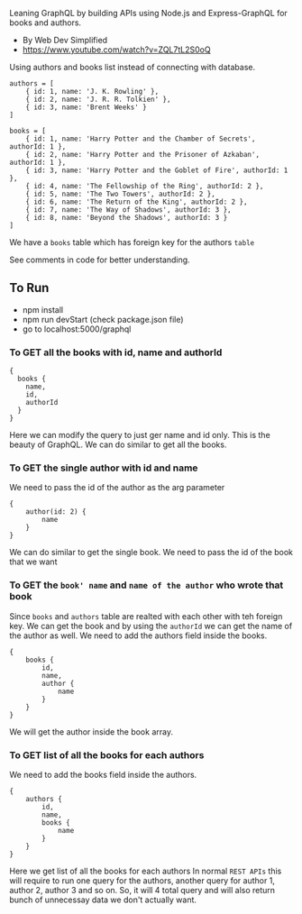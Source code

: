 Leaning GraphQL by building APIs using Node.js and Express-GraphQL for books and authors.
- By Web Dev Simplified
- https://www.youtube.com/watch?v=ZQL7tL2S0oQ

Using authors and books list instead of connecting with database.

```
authors = [
	{ id: 1, name: 'J. K. Rowling' },
	{ id: 2, name: 'J. R. R. Tolkien' },
	{ id: 3, name: 'Brent Weeks' }
]

books = [
	{ id: 1, name: 'Harry Potter and the Chamber of Secrets', authorId: 1 },
	{ id: 2, name: 'Harry Potter and the Prisoner of Azkaban', authorId: 1 },
	{ id: 3, name: 'Harry Potter and the Goblet of Fire', authorId: 1 },
	{ id: 4, name: 'The Fellowship of the Ring', authorId: 2 },
	{ id: 5, name: 'The Two Towers', authorId: 2 },
	{ id: 6, name: 'The Return of the King', authorId: 2 },
	{ id: 7, name: 'The Way of Shadows', authorId: 3 },
	{ id: 8, name: 'Beyond the Shadows', authorId: 3 }
]
```

We have a `books` table which has foreign key for the authors `table`

See comments in code for better understanding.

## To Run
- npm install
- npm run devStart
(check package.json file)
- go to localhost:5000/graphql

### To GET all the books with id, name and authorId
```
{
  books {
    name,
    id,
	authorId
  }
}
```
Here we can modify the query to just ger name and id only.
This is the beauty of GraphQL.
We can do similar to get all the books.

### To GET the single author with id and name
We need to pass the id of the author as the arg parameter
```
{
	author(id: 2) {
		name
	}
}
```
We can do similar to get the single book. We need to pass the id of the book that we want

### To GET the `book' name` and `name of the author` who wrote that book
Since `books` and `authors` table are realted with each other with teh foreign key.
We can get the book and by using the `authorId` we can get the name of the author as well.
We need to add the authors field inside the books.
```
{
	books {
		id,
		name,
		author {
			name
		}
	}
}
```
We will get the author inside the book array.

### To GET list of all the books for each authors
We need to add the books field inside the authors.
```
{
	authors {
		id,
		name,
		books {
			name
		}
	}
}
```
Here we get list of all the books for each authors
In normal `REST APIs` this will require to run one query for the authors, another query for author 1,
author 2, author 3 and so on. So, it will 4 total query and will also return bunch of unnecessay data we don't actually want.

